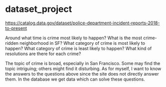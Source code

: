 # dataset_project

https://catalog.data.gov/dataset/police-department-incident-reports-2018-to-present

Around what time is crime most likely to happen?
What is the most crime-ridden neighborhood in SF?
What category of crime is most likely to happen?
What category of crime is least likely to happen?
What kind of resolutions are there for each crime?

The topic of crime is broad, especially in San Francisco. Some may find the topic intriguing; others might find it disturbing. As for myself, I want to know the answers to the questions above since the site does not directly answer them. In the database we get data which can solve these questions. 

